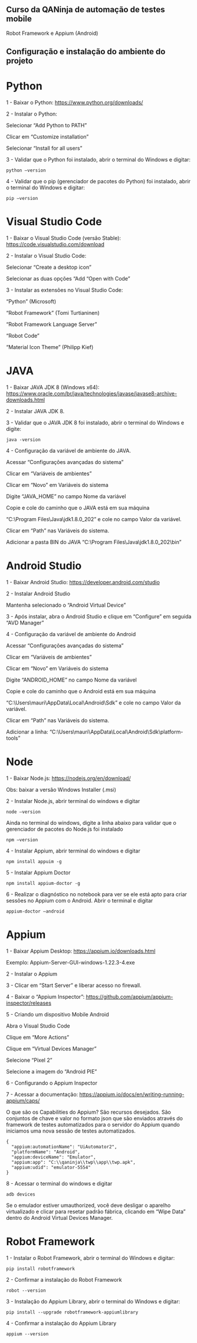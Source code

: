 ## Curso da QANinja de automação de testes mobile

Robot Framework e Appium (Android)

## Configuração e instalação do ambiente do projeto

# Python

1 - Baixar o Python: https://www.python.org/downloads/

2 - Instalar o Python:

Selecionar “Add Python to PATH”

Clicar em “Customize installation”

Selecionar “Install for all users”

3 - Validar que o Python foi instalado, abrir o terminal do Windows e digitar:
```
python –version
```
4 - Validar que o pip (gerenciador de pacotes do Python) foi instalado, abrir o terminal do Windows e digitar:
```
pip –version
```

# Visual Studio Code

1 - Baixar o Visual Studio Code (versão Stable): https://code.visualstudio.com/download

2 - Instalar o Visual Studio Code:

Selecionar “Create a desktop icon”

Selecionar as duas opções “Add “Open with Code”

3 - Instalar as extensões no Visual Studio Code:

“Python” (Microsoft)

“Robot Framework” (Tomi Turtianinen)

“Robot Framework Language Server”

“Robot Code”

“Material Icon Theme” (Philipp Kief)

# JAVA

1 - Baixar JAVA JDK 8 (Windows x64): https://www.oracle.com/br/java/technologies/javase/javase8-archive-downloads.html

2 - Instalar JAVA JDK 8.

3 - Validar que o JAVA JDK 8 foi instalado, abrir o terminal do Windows e digite:
```
java -version
```
4 - Configuração da variável de ambiente do JAVA.

Acessar “Configurações avançadas do sistema”

Clicar em “Variáveis de ambientes”

Clicar em “Novo” em Variáveis do sistema

Digite “JAVA_HOME” no campo Nome da variável

Copie e cole do caminho que o JAVA está em sua máquina

“C:\Program Files\Java\jdk1.8.0_202” e cole no campo Valor da variável.

Clicar em “Path” nas Variáveis do sistema.

Adicionar a pasta BIN do JAVA “C:\Program Files\Java\jdk1.8.0_202\bin”

# Android Studio

1 - Baixar Android Studio: https://developer.android.com/studio

2 - Instalar Android Studio

Mantenha selecionado o “Android Virtual Device”

3 - Após instalar, abra o Android Studio e clique em “Configure” em seguida “AVD Manager”

4 - Configuração da variável de ambiente do Android

Acessar “Configurações avançadas do sistema”

Clicar em “Variáveis de ambientes”

Clicar em “Novo” em Variáveis do sistema

Digite “ANDROID_HOME” no campo Nome da variável

Copie e cole do caminho que o Android está em sua máquina

“C:\Users\mauri\AppData\Local\Android\Sdk” e cole no campo Valor da variável.

Clicar em “Path” nas Variáveis do sistema.

Adicionar a linha: “C:\Users\mauri\AppData\Local\Android\Sdk\platform-tools”

# Node

1 - Baixar Node.js: https://nodejs.org/en/download/

Obs: baixar a versão Windows Installer (.msi)

2 - Instalar Node.js, abrir terminal do windows e digitar
```
node –version
```
Ainda no terminal do windows, digite a linha abaixo para validar que o gerenciador de pacotes do Node.js foi instalado
```
npm –version
```
4 - Instalar Appium, abrir terminal do windows e digitar
```
npm install appuim -g
```
5 - Instalar Appium Doctor
```
npm install appium-doctor -g
```
6 - Realizar o diagnóstico no notebook para ver se ele está apto para criar sessões no Appium com o Android. Abrir o terminal e digitar
```
appium-doctor –android
```
# Appium

1 - Baixar Appium Desktop: https://appium.io/downloads.html

Exemplo: Appium-Server-GUI-windows-1.22.3-4.exe

2 - Instalar o Appium

3 - Clicar em “Start Server” e liberar acesso no firewall.

4 - Baixar o “Appium Inspector”: https://github.com/appium/appium-inspector/releases

5 - Criando um dispositivo Mobile Android

Abra o Visual Studio Code

Clique em “More Actions”

Clique em “Virtual Devices Manager”

Selecione “Pixel 2”

Selecione a imagem do “Android PIE”

6 - Configurando o Appium Inspector

7 - Acessar a documentação: https://appium.io/docs/en/writing-running-appium/caps/

O que são os Capabilities do Appium? São recursos desejados. São conjuntos de chave e valor no formato json que são enviados através do framework de testes automatizados para o servidor do Appium quando iniciamos uma nova sessão de testes automatizados.
```
{
  "appium:automationName": "UiAutomator2",
  "platformName": "Android",
  "appium:deviceName": "Emulator",
  "appium:app": "C:\\qaninja\\twp\\app\\twp.apk",
  "appium:udid": "emulator-5554"
}
```
8 - Acessar o terminal do windows e digitar
```
adb devices
```
Se o emulador estiver umauthorized, você deve desligar o aparelho virtualizado e clicar para resetar padrão fábrica, clicando em “Wipe Data” dentro do Android Virtual Devices Manager.

# Robot Framework

1 - Instalar o Robot Framework, abrir o terminal do Windows e digitar:
```
pip install robotframework
```
2 - Confirmar a instalação do Robot Framework
```
robot --version
```
3 - Instalação do Appium Library, abrir o terminal do Windows e digitar:

```
pip install --upgrade robotframework-appiumlibrary
```
4 - Confirmar a instalação do Appium Library
```
appium --version
```
